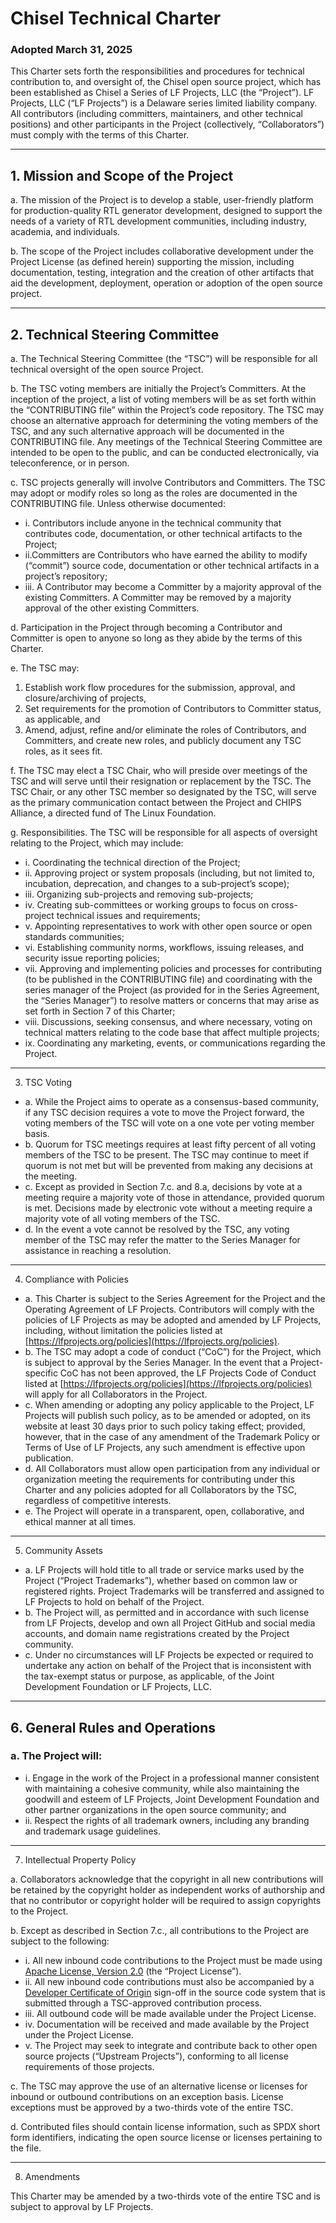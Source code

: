 # Chisel Technical Charter  
### Adopted March 31, 2025

This Charter sets forth the responsibilities and procedures for technical contribution to, and oversight of, the Chisel open source project, which has been established as Chisel a Series of LF Projects, LLC (the “Project”). LF Projects, LLC (“LF Projects”) is a Delaware series limited liability company. All contributors (including committers, maintainers, and other technical positions) and other participants in the Project (collectively, “Collaborators”) must comply with the terms of this Charter.

---

## 1. Mission and Scope of the Project

a. The mission of the Project is to develop a stable, user-friendly platform for production-quality RTL generator development, designed to support the needs of a variety of RTL development communities, including industry, academia, and individuals.

b. The scope of the Project includes collaborative development under the Project License (as defined herein) supporting the mission, including documentation, testing, integration and the creation of other artifacts that aid the development, deployment, operation or adoption of the open source project.

---

## 2. Technical Steering Committee

a. The Technical Steering Committee (the “TSC”) will be responsible for all technical oversight of the open source Project.

b. The TSC voting members are initially the Project’s Committers. At the inception of the project, a list of voting members will be as set forth within the “CONTRIBUTING file” within the Project’s code repository. The TSC may choose an alternative approach for determining the voting members of the TSC, and any such alternative approach will be documented in the CONTRIBUTING file. Any meetings of the Technical Steering Committee are intended to be open to the public, and can be conducted electronically, via teleconference, or in person.

c. TSC projects generally will involve Contributors and Committers. The TSC may adopt or modify roles so long as the roles are documented in the CONTRIBUTING file. Unless otherwise documented:

  - i. Contributors include anyone in the technical community that contributes code, documentation, or other technical artifacts to the Project;
  - ii.Committers are Contributors who have earned the ability to modify (“commit”) source code, documentation or other technical artifacts in a project’s repository;
  - iii. A Contributor may become a Committer by a majority approval of the existing Committers. A Committer may be removed by a majority approval of the other existing Committers.

d. Participation in the Project through becoming a Contributor and Committer is open to anyone so long as they abide by the terms of this Charter.

e. The TSC may:
1. Establish work flow procedures for the submission, approval, and closure/archiving of projects,
2. Set requirements for the promotion of Contributors to Committer status, as applicable, and
3. Amend, adjust, refine and/or eliminate the roles of Contributors, and Committers, and create new roles, and publicly document any TSC roles, as it sees fit.

f. The TSC may elect a TSC Chair, who will preside over meetings of the TSC and will serve until their resignation or replacement by the TSC. The TSC Chair, or any other TSC member so designated by the TSC, will serve as the primary communication contact between the Project and CHIPS Alliance, a directed fund of The Linux Foundation.

g. Responsibilities. The TSC will be responsible for all aspects of oversight relating to the Project, which may include:

- i. Coordinating the technical direction of the Project;
- ii. Approving project or system proposals (including, but not limited to, incubation, deprecation, and changes to a sub-project’s scope);
- iii. Organizing sub-projects and removing sub-projects;
- iv. Creating sub-committees or working groups to focus on cross-project technical issues and requirements;
- v. Appointing representatives to work with other open source or open standards communities;
- vi. Establishing community norms, workflows, issuing releases, and security issue reporting policies;
- vii. Approving and implementing policies and processes for contributing (to be published in the CONTRIBUTING file) and coordinating with the series manager of the Project (as provided for in the Series Agreement, the “Series Manager”) to resolve matters or concerns that may arise as set forth in Section 7 of this Charter;
- viii. Discussions, seeking consensus, and where necessary, voting on technical matters relating to the code base that affect multiple projects;
- ix. Coordinating any marketing, events, or communications regarding the Project.

---

3. TSC Voting

- a. While the Project aims to operate as a consensus-based community, if any TSC decision requires a vote to move the Project forward, the voting members of the TSC will vote on a one vote per voting member basis.
- b. Quorum for TSC meetings requires at least fifty percent of all voting members of the TSC to be present. The TSC may continue to meet if quorum is not met but will be prevented from making any decisions at the meeting.
- c. Except as provided in Section 7.c. and 8.a, decisions by vote at a meeting require a majority vote of those in attendance, provided quorum is met. Decisions made by electronic vote without a meeting require a majority vote of all voting members of the TSC.
- d. In the event a vote cannot be resolved by the TSC, any voting member of the TSC may refer the matter to the Series Manager for assistance in reaching a resolution.

---

4. Compliance with Policies

- a. This Charter is subject to the Series Agreement for the Project and the Operating Agreement of LF Projects. Contributors will comply with the policies of LF Projects as may be adopted and amended by LF Projects, including, without limitation the policies listed at [https://lfprojects.org/policies](https://lfprojects.org/policies).
- b. The TSC may adopt a code of conduct (“CoC”) for the Project, which is subject to approval by the Series Manager. In the event that a Project-specific CoC has not been approved, the LF Projects Code of Conduct listed at [https://lfprojects.org/policies](https://lfprojects.org/policies) will apply for all Collaborators in the Project.
- c. When amending or adopting any policy applicable to the Project, LF Projects will publish such policy, as to be amended or adopted, on its website at least 30 days prior to such policy taking effect; provided, however, that in the case of any amendment of the Trademark Policy or Terms of Use of LF Projects, any such amendment is effective upon publication.
- d. All Collaborators must allow open participation from any individual or organization meeting the requirements for contributing under this Charter and any policies adopted for all Collaborators by the TSC, regardless of competitive interests.
- e. The Project will operate in a transparent, open, collaborative, and ethical manner at all times.

---

5. Community Assets

- a. LF Projects will hold title to all trade or service marks used by the Project (“Project Trademarks”), whether based on common law or registered rights. Project Trademarks will be transferred and assigned to LF Projects to hold on behalf of the Project.
- b. The Project will, as permitted and in accordance with such license from LF Projects, develop and own all Project GitHub and social media accounts, and domain name registrations created by the Project community.
- c. Under no circumstances will LF Projects be expected or required to undertake any action on behalf of the Project that is inconsistent with the tax-exempt status or purpose, as applicable, of the Joint Development Foundation or LF Projects, LLC.

---

## 6. General Rules and Operations

### a. The Project will:
- i. Engage in the work of the Project in a professional manner consistent with maintaining a cohesive community, while also maintaining the goodwill and esteem of LF Projects, Joint Development Foundation and other partner organizations in the open source community; and
- ii. Respect the rights of all trademark owners, including any branding and trademark usage guidelines.

---

7. Intellectual Property Policy

a. Collaborators acknowledge that the copyright in all new contributions will be retained by the copyright holder as independent works of authorship and that no contributor or copyright holder will be required to assign copyrights to the Project.

b. Except as described in Section 7.c., all contributions to the Project are subject to the following:

- i. All new inbound code contributions to the Project must be made using [Apache License, Version 2.0](http://www.apache.org/licenses/LICENSE-2.0) (the “Project License”).
- ii. All new inbound code contributions must also be accompanied by a [Developer Certificate of Origin](http://developercertificate.org) sign-off in the source code system that is submitted through a TSC-approved contribution process.
- iii. All outbound code will be made available under the Project License.
- iv. Documentation will be received and made available by the Project under the Project License.
- v. The Project may seek to integrate and contribute back to other open source projects (“Upstream Projects”), conforming to all license requirements of those projects.

c. The TSC may approve the use of an alternative license or licenses for inbound or outbound contributions on an exception basis. License exceptions must be approved by a two-thirds vote of the entire TSC.

d. Contributed files should contain license information, such as SPDX short form identifiers, indicating the open source license or licenses pertaining to the file.

---

8. Amendments

This Charter may be amended by a two-thirds vote of the entire TSC and is subject to approval by LF Projects.
